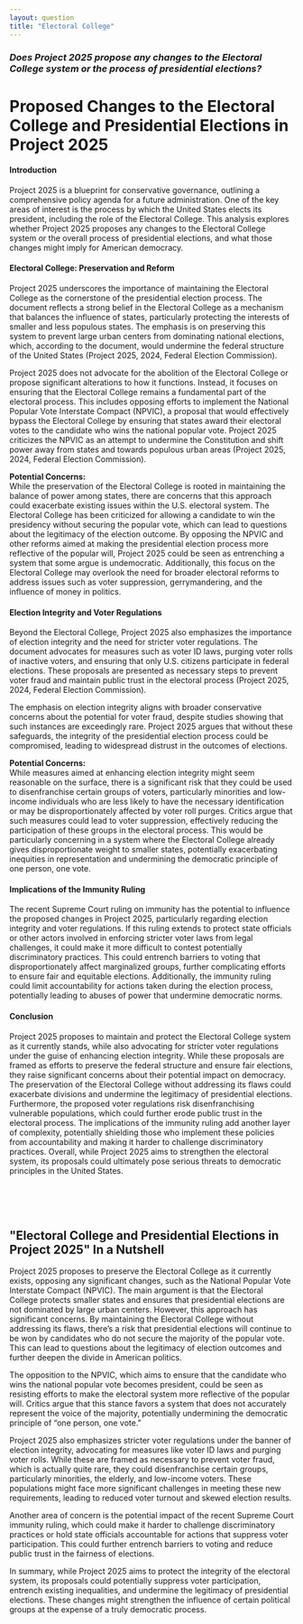 ```yaml
---
layout: question
title: "Electoral College"
---
```


### *Does Project 2025 propose any changes to the Electoral College system or the process of presidential elections?*


# **Proposed Changes to the Electoral College and Presidential Elections in Project 2025**

#### **Introduction**

Project 2025 is a blueprint for conservative governance, outlining a comprehensive policy agenda for a future administration. One of the key areas of interest is the process by which the United States elects its president, including the role of the Electoral College. This analysis explores whether Project 2025 proposes any changes to the Electoral College system or the overall process of presidential elections, and what those changes might imply for American democracy.

#### **Electoral College: Preservation and Reform**

Project 2025 underscores the importance of maintaining the Electoral College as the cornerstone of the presidential election process. The document reflects a strong belief in the Electoral College as a mechanism that balances the influence of states, particularly protecting the interests of smaller and less populous states. The emphasis is on preserving this system to prevent large urban centers from dominating national elections, which, according to the document, would undermine the federal structure of the United States (Project 2025, 2024, Federal Election Commission).

Project 2025 does not advocate for the abolition of the Electoral College or propose significant alterations to how it functions. Instead, it focuses on ensuring that the Electoral College remains a fundamental part of the electoral process. This includes opposing efforts to implement the National Popular Vote Interstate Compact (NPVIC), a proposal that would effectively bypass the Electoral College by ensuring that states award their electoral votes to the candidate who wins the national popular vote. Project 2025 criticizes the NPVIC as an attempt to undermine the Constitution and shift power away from states and towards populous urban areas (Project 2025, 2024, Federal Election Commission).

**Potential Concerns:**  
While the preservation of the Electoral College is rooted in maintaining the balance of power among states, there are concerns that this approach could exacerbate existing issues within the U.S. electoral system. The Electoral College has been criticized for allowing a candidate to win the presidency without securing the popular vote, which can lead to questions about the legitimacy of the election outcome. By opposing the NPVIC and other reforms aimed at making the presidential election process more reflective of the popular will, Project 2025 could be seen as entrenching a system that some argue is undemocratic. Additionally, this focus on the Electoral College may overlook the need for broader electoral reforms to address issues such as voter suppression, gerrymandering, and the influence of money in politics.

#### **Election Integrity and Voter Regulations**

Beyond the Electoral College, Project 2025 also emphasizes the importance of election integrity and the need for stricter voter regulations. The document advocates for measures such as voter ID laws, purging voter rolls of inactive voters, and ensuring that only U.S. citizens participate in federal elections. These proposals are presented as necessary steps to prevent voter fraud and maintain public trust in the electoral process (Project 2025, 2024, Federal Election Commission).

The emphasis on election integrity aligns with broader conservative concerns about the potential for voter fraud, despite studies showing that such instances are exceedingly rare. Project 2025 argues that without these safeguards, the integrity of the presidential election process could be compromised, leading to widespread distrust in the outcomes of elections.

**Potential Concerns:**  
While measures aimed at enhancing election integrity might seem reasonable on the surface, there is a significant risk that they could be used to disenfranchise certain groups of voters, particularly minorities and low-income individuals who are less likely to have the necessary identification or may be disproportionately affected by voter roll purges. Critics argue that such measures could lead to voter suppression, effectively reducing the participation of these groups in the electoral process. This would be particularly concerning in a system where the Electoral College already gives disproportionate weight to smaller states, potentially exacerbating inequities in representation and undermining the democratic principle of one person, one vote.

#### **Implications of the Immunity Ruling**

The recent Supreme Court ruling on immunity has the potential to influence the proposed changes in Project 2025, particularly regarding election integrity and voter regulations. If this ruling extends to protect state officials or other actors involved in enforcing stricter voter laws from legal challenges, it could make it more difficult to contest potentially discriminatory practices. This could entrench barriers to voting that disproportionately affect marginalized groups, further complicating efforts to ensure fair and equitable elections. Additionally, the immunity ruling could limit accountability for actions taken during the election process, potentially leading to abuses of power that undermine democratic norms.

#### **Conclusion**

Project 2025 proposes to maintain and protect the Electoral College system as it currently stands, while also advocating for stricter voter regulations under the guise of enhancing election integrity. While these proposals are framed as efforts to preserve the federal structure and ensure fair elections, they raise significant concerns about their potential impact on democracy. The preservation of the Electoral College without addressing its flaws could exacerbate divisions and undermine the legitimacy of presidential elections. Furthermore, the proposed voter regulations risk disenfranchising vulnerable populations, which could further erode public trust in the electoral process. The implications of the immunity ruling add another layer of complexity, potentially shielding those who implement these policies from accountability and making it harder to challenge discriminatory practices. Overall, while Project 2025 aims to strengthen the electoral system, its proposals could ultimately pose serious threats to democratic principles in the United States.

<br><br><br>

## <span id="nutshell">"Electoral College and Presidential Elections in Project 2025" In a Nutshell</span>

Project 2025 proposes to preserve the Electoral College as it currently exists, opposing any significant changes, such as the National Popular Vote Interstate Compact (NPVIC). The main argument is that the Electoral College protects smaller states and ensures that presidential elections are not dominated by large urban centers. However, this approach has significant concerns. By maintaining the Electoral College without addressing its flaws, there’s a risk that presidential elections will continue to be won by candidates who do not secure the majority of the popular vote. This can lead to questions about the legitimacy of election outcomes and further deepen the divide in American politics.

The opposition to the NPVIC, which aims to ensure that the candidate who wins the national popular vote becomes president, could be seen as resisting efforts to make the electoral system more reflective of the popular will. Critics argue that this stance favors a system that does not accurately represent the voice of the majority, potentially undermining the democratic principle of “one person, one vote.”

Project 2025 also emphasizes stricter voter regulations under the banner of election integrity, advocating for measures like voter ID laws and purging voter rolls. While these are framed as necessary to prevent voter fraud, which is actually quite rare, they could disenfranchise certain groups, particularly minorities, the elderly, and low-income voters. These populations might face more significant challenges in meeting these new requirements, leading to reduced voter turnout and skewed election results.

Another area of concern is the potential impact of the recent Supreme Court immunity ruling, which could make it harder to challenge discriminatory practices or hold state officials accountable for actions that suppress voter participation. This could further entrench barriers to voting and reduce public trust in the fairness of elections.

In summary, while Project 2025 aims to protect the integrity of the electoral system, its proposals could potentially suppress voter participation, entrench existing inequalities, and undermine the legitimacy of presidential elections. These changes might strengthen the influence of certain political groups at the expense of a truly democratic process.
